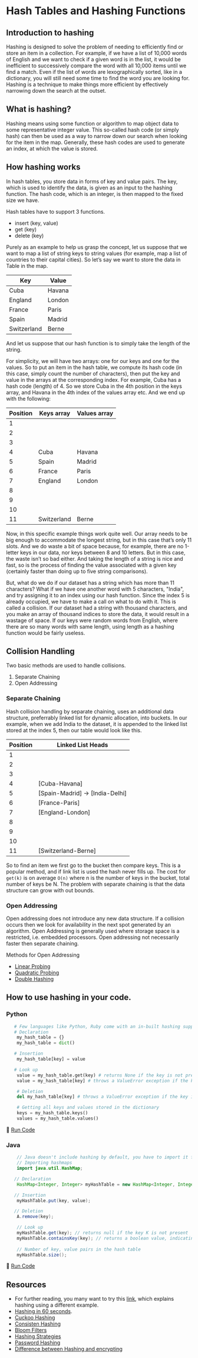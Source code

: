 # Hash Tables and Hashing Functions

## Introduction to hashing

Hashing is designed to solve the problem of needing to efficiently find or store an item in a collection. 
For example, if we have a list of 10,000 words of English and we want to check if a given word is in the list, it would be inefficient to successively compare the word with all 10,000 items until we find a match. Even if the list of words are lexographically sorted, like in a dictionary, you will still need some time to find the word you are looking for.
Hashing is a technique to make things more efficient by effectively narrowing down the search at the outset. 

## What is hashing?

Hashing means using some function or algorithm to map object data to some representative integer value. 
This so-called hash code (or simply hash) can then be used as a way to narrow down our search when looking for the item in the map. 
Generally, these hash codes are used to generate an index, at which the value is stored.

## How hashing works

In hash tables, you store data in forms of key and value pairs. The key, which is used to identify the data, is given as an input to the hashing function. The hash code, which is an integer, is then mapped to the fixed size we have.

Hash tables have to support 3 functions.
- insert (key, value)
- get (key)
- delete (key)

Purely as an example to help us grasp the concept, let us suppose that we want to map a list of string keys to string values (for example, map a list of countries to their capital cities). 
So let’s say we want to store the data in Table in the map.

Key             |    Value
----------------|-------------
Cuba            |    Havana
England         |    London
France          |    Paris
Spain           |    Madrid
Switzerland     |    Berne

And let us suppose that our hash function is to simply take the length of the string.

For simplicity, we will have two arrays: one for our keys and one for the values. 
So to put an item in the hash table, we compute its hash code (in this case, simply count the number of characters), then put the key and value in the arrays at the corresponding index. 
For example, Cuba has a hash code (length) of 4. 
So we store Cuba in the 4th position in the keys array, and Havana in the 4th index of the values array etc. And we end up with the following:

Position             |   Keys array     |  Values array
---------------------|------------------|---------------
   1                 |                  |
   2                 |                  |
   3                 |                  |
   4                 |    Cuba          |    Havana
   5                 |    Spain         |    Madrid
   6                 |    France        |    Paris
   7                 |    England       |    London
   8                 |                  | 
   9                 |                  |
   10                |                  |
   11                |  Switzerland     |    Berne


Now, in this specific example things work quite well. 
Our array needs to be big enough to accommodate the longest string, but in this case that’s only 11 slots. 
And we do waste a bit of space because, for example, there are no 1-letter keys in our data, nor keys between 8 and 10 letters. But in this case, the waste isn’t so bad either. And taking the length of a string is nice and fast, so is the process of finding the value associated with a given key (certainly faster than doing up to five string comparisons).

But, what do we do if our dataset has a string which has more than 11 characters? 
What if we have one another word with 5 characters, "India", and try assigning it to an index using our hash function. Since the index 5 is already occupied, we have to make a call on what to do with it. This is called a collision. 
If our dataset had a string with thousand characters, and you make an array of thousand indices to store the data, it would result in a wastage of space. If our keys were random words from English, where there are so many words with same length, using length as a hashing function would be fairly useless.


## Collision Handling

Two basic methods are used to handle collisions.
   1. Separate Chaining
   2. Open Addressing

### Separate Chaining

Hash collision handling by separate chaining, uses an additional data structure, preferrably linked list for dynamic allocation, into buckets. In our example, when we add India to the dataset, it is appended to the linked list stored at the index 5, then our table would look like this.

Position             | Linked List Heads                  | 
---------------------|------------------------------------|
   1                 |                                    |
   2                 |                                    |
   3                 |                                    |
   4                 |    [Cuba-Havana]                   |    
   5                 |    [Spain-Madrid] -> [India-Delhi] |
   6                 |    [France-Paris]                  |
   7                 |    [England-London]                |
   8                 |                                    | 
   9                 |                                    |
   10                |                                    |
   11                |    [Switzerland-Berne]             |


So to find an item we first go to the bucket then compare keys. This is a popular method, and if link list is used the hash never fills up. The cost for `get(k)` is on average `O(n)` where n is the number of keys in the bucket, total number of keys be N. 
The problem with separate chaining is that the data structure can grow with out bounds. 

### Open Addressing

Open addressing does not introduce any new data structure.  If a collision occurs then we look for availability in the next spot generated by an algorithm. Open Addressing is generally used where storage space is a restricted, i.e. embedded processors. Open addressing not necessarily faster then separate chaining.

Methods for Open Addressing
   - [Linear Probing](https://en.wikipedia.org/wiki/Linear_probing)
   - [Quadratic Probing](https://en.wikipedia.org/wiki/Quadratic_probing)
   - [Double Hashing](https://en.wikipedia.org/wiki/Double_hashing)


## How to use hashing in your code.

### Python

```python
   # Few languages like Python, Ruby come with an in-built hashing support.
   # Declaration
    my_hash_table = {}
    my_hash_table = dict()

   # Insertion
    my_hash_table[key] = value

   # Look up
    value = my_hash_table.get(key) # returns None if the key is not present || Deferred in python 3, available in python 2
    value = my_hash_table[key] # throws a ValueError exception if the key is not present

    # Deletion
    del my_hash_table[key] # throws a ValueError exception if the key is not present

    # Getting all keys and values stored in the dictionary
    keys = my_hash_table.keys()
    values = my_hash_table.values()

```
:rocket: [Run Code](https://repl.it/CVtK)

### Java

```java
    // Java doesn't include hashing by default, you have to import it from java.util library
    // Importing hashmaps
    import java.util.HashMap;

   // Declaration
    HashMap<Integer, Integer> myHashTable = new HashMap<Integer, Integer>(); // declares an empty map.

   // Insertion
    myHashTable.put(key, value);

   // Deletion
    A.remove(key);

    // Look up
    myHashTable.get(key); // returns null if the key K is not present
    myHashTable.containsKey(key); // returns a boolean value, indicating the presence of a key
    
    // Number of key, value pairs in the hash table
    myHashTable.size();

```
:rocket: [Run Code](https://repl.it/CVt1)


## Resources

- For further reading, you many want to try this [link](http://geeksquiz.com/hashing-set-1-introduction/), which explains hashing using a different example.
- [Hashing in 60 seconds](https://www.youtube.com/watch?v=x05KubVlh_M).
- [Cuckoo Hashing](https://www.youtube.com/watch?v=HRzg0SzFLQQ)
- [Consisten Hashing](https://www.youtube.com/watch?v=jznJKL0CrxM)
- [Bloom Filters](https://www.youtube.com/watch?v=-SuTGoFYjZs)
- [Hashing Strategies](https://www.youtube.com/watch?v=D65JQ0qQwZk)
- [Password Hashing](https://crackstation.net/hashing-security.htm)
- [Difference between Hashing and encrypting](http://stackoverflow.com/questions/326699/difference-between-hashing-a-password-and-encrypting-it)